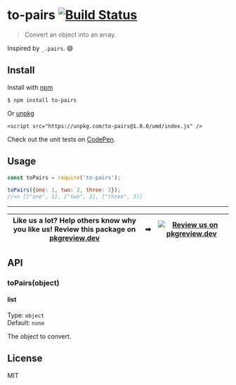 # to-pairs [![Build Status](https://travis-ci.com/jonkemp/to-pairs.svg?branch=master)](https://travis-ci.com/jonkemp/to-pairs)

> Convert an object into an array.

Inspired by `_.pairs`. 😄


## Install

Install with [npm](https://npmjs.org/package/to-pairs)

```
$ npm install to-pairs
```

Or [unpkg](https://unpkg.com/to-pairs/)

```
<script src="https://unpkg.com/to-pairs@1.0.0/umd/index.js" />
```

Check out the unit tests on [CodePen](https://codepen.io/jonkemp/full/zYGeNrb).

## Usage

```js
const toPairs = require('to-pairs');

toPairs({one: 1, two: 2, three: 3});
//=> [["one", 1], ["two", 2], ["three", 3]]
```

---
| **Like us a lot?** Help others know why you like us! **Review this package on [pkgreview.dev](https://pkgreview.dev/npm/to-pairs)** | ➡   | [![Review us on pkgreview.dev](https://i.ibb.co/McjVMfb/pkgreview-dev.jpg)](https://pkgreview.dev/npm/to-pairs) |
| ----------------------------------------------------------------------------------------------------------------------------------------- | --- | --------------------------------------------------------------------------------------------------------------------- |

## API

### toPairs(object)

#### list

Type: `object`  
Default: `none`

The object to convert.

## License

MIT
